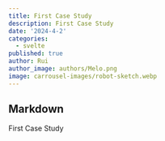 ```yaml
---
title: First Case Study
description: First Case Study
date: '2024-4-2'
categories:
  - svelte
published: true
author: Rui
author_image: authors/Melo.png
image: carrousel-images/robot-sketch.webp
---
```


## Markdown

First Case Study
